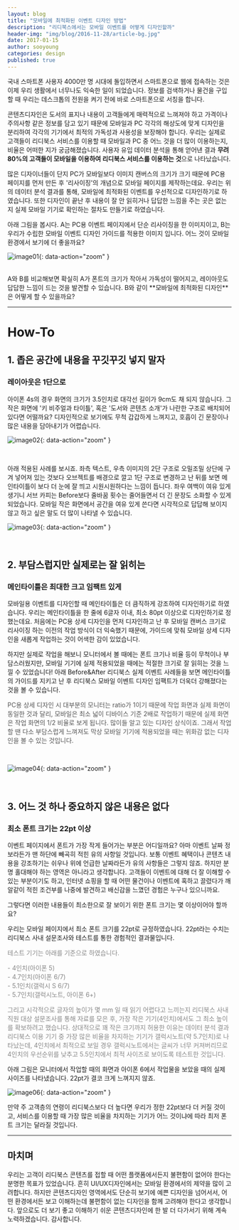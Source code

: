```yaml
---
layout: blog
title: "모바일에 최적화된 이벤트 디자인 방법"
description: "리디북스에서는 모바일 이벤트를 어떻게 디자인할까"
header-img: "img/blog/2016-11-28/article-bg.jpg"
date: 2017-01-15
author: sooyoung
categories: design
published: true
---
```


국내 스마트폰 사용자 4000만 명 시대에 돌입하면서 스마트폰으로 웹에 접속하는 것은 이제 우리 생활에서 너무나도 익숙한 일이 되었습니다.
정보를 검색하거나 물건을 구입할 때 우리는 데스크톱의 전원을 켜기 전에 바로 스마트폰으로 서칭을 합니다.

콘텐츠디자인은 도서의 표지나 내용이 고객들에게 매력적으로 느껴져야 하고 가격이나 주의사항 같은 정보를 담고 있기 때문에 모바일과 PC 각각의 해상도에 맞게 디자인을 분리하여 각각의 기기에서 최적의 가독성과 사용성을 보장해야 합니다.
우리는 실제로 고객들이 리디북스 서비스를 이용할 때 모바일과 PC 중 어느 것을 더 많이 이용하는지, 비율은 어떠한 지가 궁금해졌습니다.
사용자 유입 데이터 분석을 통해 얻어낸 결과 **무려 80%의 고객들이 모바일을 이용하여 리디북스 서비스를 이용하는 것**으로 나타났습니다. 

많은 디자이너들이 단지 PC가 모바일보다 이미지 캔버스의 크기가 크기 때문에 PC용 페이지를 먼저 만든 후 '리사이징'의 개념으로 모바일 페이지를 제작하는데요.
우리는 위의 데이터 분석 결과를 통해, 모바일에 최적화된 이벤트를 우선적으로 디자인하기로 하였습니다.
또한 디자인이 끝난 후 내용이 잘 안 읽히거나 답답한 느낌을 주는 곳은 없는지 실제 모바일 기기로 확인하는 절차도 만들기로 하였습니다.

아래 그림을 봅시다.
A는 PC용 이벤트 페이지에서 단순 리사이징을 한 이미지이고,
B는 우리가 수립한 모바일 이벤트 디자인 가이드를 적용한 이미지 입니다.
어느 것이 모바일 환경에서 보기에 더 좋을까요?
<br>

![image01](/img/blog/2016-11-28/image01.jpg){: data-action="zoom" }

<br>
A와 B를 비교해보면 확실히 A가 폰트의 크기가 작아서 가독성이 떨어지고,
레이아웃도 답답한 느낌이 드는 것을 발견할 수 있습니다.
B와 같이 **모바일에 최적화된 디자인**은 어떻게 할 수 있을까요? 

---

# How-To

## 1. 좁은 공간에 내용을 꾸깃꾸깃 넣지 말자

### 레이아웃은 1단으로

아이폰 4s의 경우 화면의 크기가 3.5인치로 대각선 길이가 9cm도 채 되지 않습니다.
그 작은 화면에 '키 비주얼과 타이틀', 혹은 '도서와 콘텐츠 소개'가 나란한 구조로 배치되어 있다면 어떨까요?
디자인적으로 보기에도 무척 갑갑하게 느껴지고, 호흡이 긴 문장이나 많은 내용을 담아내기가 어렵습니다.

![image02](/img/blog/2016-11-28/image02.jpg){: data-action="zoom" }

<br>

아래 적용된 사례를 보시죠.
좌측 텍스트, 우측 이미지의 2단 구조로 오밀조밀 상단에 구겨 넣어져 있는 것보다 오브젝트를 배경으로 깔고 1단 구조로 변경하고 난 뒤를 보면 메인타이틀이 보다 더 눈에 잘 띄고 시원시원하다는 느낌이 듭니다.
좌우 여백이 여유 있게 생기니 서브 카피는 Before보다 줄바꿈 횟수는 줄어들면서 더 긴 문장도 소화할 수 있게 되었습니다.
모바일 작은 화면에서 공간을 여유 있게 쓴다면 시각적으로 답답해 보이지 않고 하고 싶은 말도 더 많이 나타낼 수 있습니다.
<br>

![image03](/img/blog/2016-11-28/image03.jpg){: data-action="zoom" }

<br>

## 2. 부담스럽지만 실제로는 잘 읽히는 

### 메인타이틀은 최대한 크고 임팩트 있게

모바일용 이벤트를 디자인할 때 메인타이틀은 더 큼직하게 강조하여 디자인하기로 하였습니다.
우리는 메인타이틀을 한 줄에 6글자 이내, 최소 80pt 이상으로 디자인하기로 정했는데요.
처음에는 PC용 상세 디자인을 먼저 디자인하고 난 후 모바일 캔버스 크기로 리사이징 하는 이전의 작업 방식이 더 익숙했기 때문에, 가이드에 맞춰 모바일 상세 디자인을 새롭게 작업하는 것이 어색한 감이 있었습니다. 

하지만 실제로 작업을 해보니 모니터에서 볼 때에는 폰트 크기나 비율 등이 무척이나 부담스러웠지만,
모바일 기기에 실제 적용되었을 때에는 적절한 크기로 잘 읽히는 것을 느낄 수 있었습니다!
아래 Before&After 리디북스 실제 이벤트 사례들을 보면 메인타이틀의 가이드를 지키고 난 후 리디북스 모바일 이벤트 디자인 임팩트가 더욱더 강해졌다는 것을 볼 수 있습니다. 

<p style="color: #555;">PC용 상세 디자인 시 대부분의 모니터는 ratio가 1이기 때문에 작업 화면과 실제 화면이 동일한 것과 달리,
모바일은 최소 넓이 디바이스 기준 2배로 작업하기 때문에 실제 화면은 작업 화면의 1/2 비율로 보게 됩니다.
많이들 알고 있는 디자인 상식이죠.
그래서 작업할 땐 다소 부담스럽게 느껴져도 막상 모바일 기기에 적용되었을 때는 위화감 없는 디자인을 볼 수 있는 것입니다.</p>
<br>

![image04](/img/blog/2016-11-28/image04.jpg){: data-action="zoom" }

<br>

## 3. 어느 것 하나 중요하지 않은 내용은 없다

### 최소 폰트 크기는 22pt 이상

이벤트 페이지에서 폰트가 가장 작게 들어가는 부분은 어디일까요?
아마 이벤트 날짜 정보라든가 맨 하단에 빼곡히 적힌 유의 사항일 것입니다.
보통 이벤트 혜택이나 콘텐츠 내용을 강조하기는 쉬우나 위에 언급한 날짜라든가 유의 사항들은 그렇지 않죠.
하지만 분명 홀대해야 하는 영역은 아니라고 생각합니다.
고객들이 이벤트에 대해 더 잘 이해할 수 있는 부분이기도 하고,
인터넷 쇼핑을 할 때 어떤 물건이나 이벤트에 혹하고 끌렸다가 깨알같이 적힌 조건부를 나중에 발견하고 배신감을 느꼈던 경험은 누구나 있으니까요.

그렇다면 이러한 내용들이 최소한으로 잘 보이기 위한 폰트 크기는 몇 이상이어야 할까요?

우리는 모바일 페이지에서 최소 폰트 크기를 22pt로 규정하였습니다.
22pt라는 수치는 리디북스 사내 설문조사와 테스트를 통한 경험적인 결과물입니다.

<p style="color: #888;">테스트 기기는 아래를 기준으로 하였습니다.</p>

<p style="color: #888;">
- 4인치(아이폰 5)<br> 
- 4.7인치(아이폰 6/7)<br> 
- 5.1인치(갤럭시 S 6/7)<br> 
- 5.7인치(갤럭시노트, 아이폰 6+)</p>

<p style="color: #888;">그리고 시각적으로 글자의 높이가 몇 mm 일 때 읽기 어렵다고 느끼는지 리디북스 사내 직원 대상 설문조사를 통해 자료를 모은 후, 가장 작은 기기(4인치)에서도 그 최소 높이를 확보하려고 했습니다.
상대적으로 꽤 작은 크기까지 허용한 이유는 데이터 분석 결과 리디북스 이용 기기 중 가장 많은 비율을 차지하는 기기가 갤럭시노트(약 5.7인치)로 나타났는데,
4인치에서 최적으로 보일 경우 갤럭시노트에서는 글씨가 너무 커져버리므로 4인치의 우선순위를 낮추고 5.5인치에서 최적 사이즈로 보이도록 테스트한 것입니다.</p>

아래 그림은 모니터에서 작업할 때의 화면과 아이폰 6에서 작업물을 보았을 때의 실제 사이즈를 나타냈습니다.
22pt가 결코 크게 느껴지지 않죠.
<br>

![image06](/img/blog/2016-11-28/image06.jpg){: data-action="zoom" }

만약 주 고객층의 연령이 리디북스보다 더 높다면 우리가 정한 22pt보다 더 커질 것이고,
서비스를 이용할 때 가장 많은 비율을 차지하는 기기가 어느 것이냐에 따라 최저 폰트 크기는 달라질 것입니다.

---

## 마치며

우리는 고객이 리디북스 콘텐츠를 접할 때 어떤 플랫폼에서든지 불편함이 없어야 한다는 분명한 목표가 있었습니다. 흔히 UI/UX디자인에서는 모바일 환경에서의 제약을 많이 고려합니다. 하지만 콘텐츠디자인 영역에서도 단순히 보기에 예쁜 디자인을 넘어서서, 어떤 환경에서든 보고 이해하는데 불편함이 없는 디자인을 함께 고려해야 한다고 생각합니다. 앞으로도 더 보기 좋고 이해하기 쉬운 콘텐츠디자인에 한 발 더 다가서기 위해 계속 노력하겠습니다. 감사합니다.
